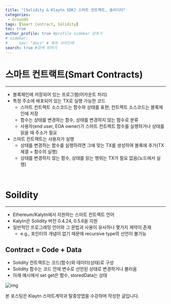 ```yaml
---
title: "[Solidity & Klaytn SDK] 스마트 컨트랙트, 솔리디티"
categories:
 - GroundX
tags: [Smart Contract, Solidity] 
toc: true
author_profile: true #profile sidebar 감추기
# sidebar:
#     nav: "docs" # 목차 사이드바
search: true #검색 피하기
---
```


# **스마트 컨트랙트(Smart Contracts)**

-----------------------

- 블록체인에 저장되어 있는 프로그램(어카운트 처리)
- 특정 주소에 배포되어 있는 TX로 실행 가능한 코드
  - 스마트 컨트랙트 소스코드는 함수와 상태를 표현; 컨트랙트 소스코드는 블록체인에 저장
  - 함수는 상태를 변경하는 함수, 상태를 변경하지 않는 함수로 분류
  - 사용자(end user, EOA owner)가 스마트 컨트랙트 함수를 실행하거나 상태를 읽을 때 주소가 필요
- 스마트 컨트랙트는 사용자가 실행
  - 상태를 변경하는 함수를 실행하려면 그에 맞는 TX를 생성하여 블록에 추가(TX 체결 = 함수의 실행)
  - 상태를 변경하지 않는 함수, 상태를 읽는 행위는 TX가 필요 없음(노드에서 실행)

<br>



# **Soildity**

-----------------------

- Ethereum/Kalytn에서 지원하는 스마트 컨트랙트 언어
- Kalytn은 Solidity 버전 0.4.24, 0.5.6을 지원
- 일반적인 프로그래밍 언어와 그 문법과 사용이 유사하나 몇가지 제약이 존재
  - e.g., 포인터의 개념이 없기 때문에 recursive type의 선언이 불가능



## Contract = Code + Data

- Solidity 컨트랙트는 코드(함수)와 데이터(상태)로 구성
- Solidity 함수는 코드 안에 변수로 선언된 상태로 변경하거나 불러옴
- 아래 예시에서 set get은 함수, storedData는 상태

![img](../../images/2022-08-09-gxblockchain14/img.png)

<div class="notice">
  <p>본 포스팅은 Klaytn 스마트계약과 탈중앙앱을 수강하며 작성한 글입니다.</p>
</div>

